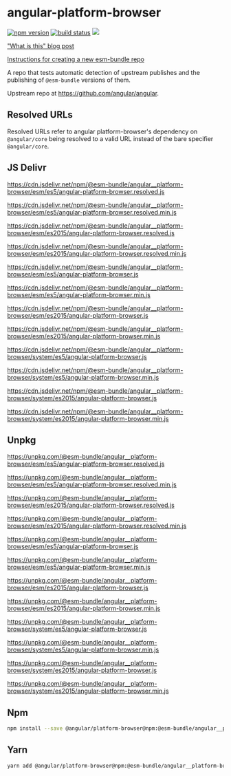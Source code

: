 # angular-platform-browser

[![npm version](https://img.shields.io/npm/v/@esm-bundle/angular__platform-browser.svg?style=flat)](https://www.npmjs.com/package/@esm-bundle/angular__platform-browser) [![build status](https://travis-ci.com/esm-bundle/angular__platform-browser.svg?branch=master)](https://travis-ci.com/esm-bundle/angular__platform-browser) [![](https://data.jsdelivr.com/v1/package/npm/@esm-bundle/angular__platform-browser/badge)](https://www.jsdelivr.com/package/npm/@esm-bundle/angular__platform-browser)

["What is this" blog post](https://medium.com/@joeldenning/an-esm-bundle-for-any-npm-package-5f850db0e04d)

[Instructions for creating a new esm-bundle repo](https://github.com/esm-bundle/new-repo-instructions)

A repo that tests automatic detection of upstream publishes and the publishing of `@esm-bundle` versions of them.

Upstream repo at https://github.com/angular/angular.

## Resolved URLs

Resolved URLs refer to angular platform-browser's dependency on `@angular/core` being resolved to a valid URL instead of the bare specifier `@angular/core`.

## JS Delivr

https://cdn.jsdelivr.net/npm/@esm-bundle/angular__platform-browser/esm/es5/angular-platform-browser.resolved.js

https://cdn.jsdelivr.net/npm/@esm-bundle/angular__platform-browser/esm/es5/angular-platform-browser.resolved.min.js

https://cdn.jsdelivr.net/npm/@esm-bundle/angular__platform-browser/esm/es2015/angular-platform-browser.resolved.js

https://cdn.jsdelivr.net/npm/@esm-bundle/angular__platform-browser/esm/es2015/angular-platform-browser.resolved.min.js

https://cdn.jsdelivr.net/npm/@esm-bundle/angular__platform-browser/esm/es5/angular-platform-browser.js

https://cdn.jsdelivr.net/npm/@esm-bundle/angular__platform-browser/esm/es5/angular-platform-browser.min.js

https://cdn.jsdelivr.net/npm/@esm-bundle/angular__platform-browser/esm/es2015/angular-platform-browser.js

https://cdn.jsdelivr.net/npm/@esm-bundle/angular__platform-browser/esm/es2015/angular-platform-browser.min.js

https://cdn.jsdelivr.net/npm/@esm-bundle/angular__platform-browser/system/es5/angular-platform-browser.js

https://cdn.jsdelivr.net/npm/@esm-bundle/angular__platform-browser/system/es5/angular-platform-browser.min.js

https://cdn.jsdelivr.net/npm/@esm-bundle/angular__platform-browser/system/es2015/angular-platform-browser.js

https://cdn.jsdelivr.net/npm/@esm-bundle/angular__platform-browser/system/es2015/angular-platform-browser.min.js

## Unpkg

https://unpkg.com/@esm-bundle/angular__platform-browser/esm/es5/angular-platform-browser.resolved.js

https://unpkg.com/@esm-bundle/angular__platform-browser/esm/es5/angular-platform-browser.resolved.min.js

https://unpkg.com/@esm-bundle/angular__platform-browser/esm/es2015/angular-platform-browser.resolved.js

https://unpkg.com/@esm-bundle/angular__platform-browser/esm/es2015/angular-platform-browser.resolved.min.js

https://unpkg.com/@esm-bundle/angular__platform-browser/esm/es5/angular-platform-browser.js

https://unpkg.com/@esm-bundle/angular__platform-browser/esm/es5/angular-platform-browser.min.js

https://unpkg.com/@esm-bundle/angular__platform-browser/esm/es2015/angular-platform-browser.js

https://unpkg.com/@esm-bundle/angular__platform-browser/esm/es2015/angular-platform-browser.min.js

https://unpkg.com/@esm-bundle/angular__platform-browser/system/es5/angular-platform-browser.js

https://unpkg.com/@esm-bundle/angular__platform-browser/system/es5/angular-platform-browser.min.js

https://unpkg.com/@esm-bundle/angular__platform-browser/system/es2015/angular-platform-browser.js

https://unpkg.com/@esm-bundle/angular__platform-browser/system/es2015/angular-platform-browser.min.js

## Npm

```sh
npm install --save @angular/platform-browser@npm:@esm-bundle/angular__platform-browser
```

## Yarn

```sh
yarn add @angular/platform-browser@npm:@esm-bundle/angular__platform-browser
```
